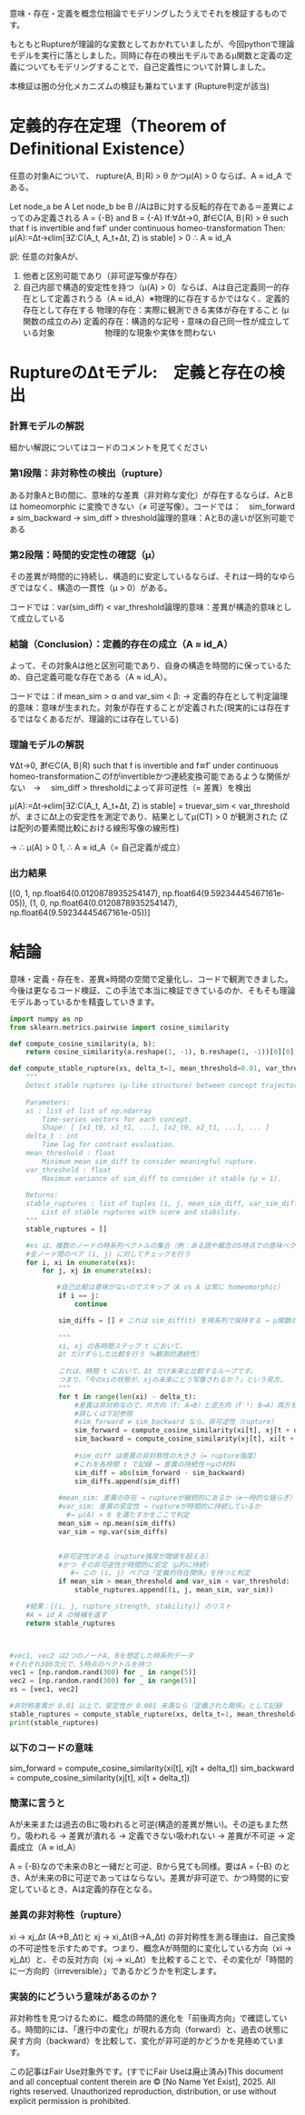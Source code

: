 意味・存在・定義を概念位相論でモデリングしたうえでそれを検証するものです。

もともとRuptureが理論的な変数としておかれていましたが、今回pythonで理論モデルを実行に落としました。同時に存在の検出モデルであるμ関数と定義の定義についてもモデリングすることで、自己定義性について計算しました。

本検証は圏の分化メカニズムの検証も兼ねています (Rupture判定が該当)

# 定義的存在定理（Theorem of Definitional Existence）

任意の対象Aについて、 rupture(A, B∣R) > θ かつμ(A) > 0 ならば、A ≈ id_A である。

Let node_a be A
Let node_b be B
//AはBに対する反転的存在である＝差異によってのみ定義される 
A = {-B} and B = {-A} 
If:∀Δt→0, ∄f∈C(A, B∣R) > θ such that f is invertible and f≅f′ under continuous homeo-transformation
Then:
μ(A):=Δt→ϵlim[∃Z:C(A_t, A_t+Δt, Z) is stable] > 0
∴ A ≈ id_A

訳: 任意の対象Aが、
1. 他者と区別可能であり（非可逆写像が存在）
2. 自己内部で構造的安定性を持つ（μ(A) > 0）ならば、Aは自己定義同一的存在として定義されうる（A ≈ id_A）※物理的に存在するかではなく、定義的存在として存在する
物理的存在：実際に観測できる実体が存在すること (μ関数の成立のみ)
定義的存在：構造的な記号・意味の自己同一性が成立している対象　　　　　　
          物理的な現象や実体を問わない　　　　　

# RuptureのΔtモデル:　定義と存在の検出

### 計算モデルの解説

細かい解説についてはコードのコメントを見てください

###  第1段階：非対称性の検出（rupture）
ある対象AとBの間に、意味的な差異（非対称な変化）が存在するならば、AとBは homeomorphic に変換できない（≠ 可逆写像）。コードでは：　sim_forward ≠ sim_backward → sim_diff > threshold論理的意味：AとBの違いが区別可能である

### 第2段階：時間的安定性の確認（μ）

その差異が時間的に持続し、構造的に安定しているならば、それは一時的なゆらぎではなく、構造の一貫性（μ > 0）がある。

コードでは：var(sim_diff) < var_threshold論理的意味：差異が構造的意味として成立している

### 結論（Conclusion）：定義的存在の成立（A ≈ id_A）

よって、その対象Aは他と区別可能であり、自身の構造を時間的に保っているため、自己定義可能な存在である（A ≈ id_A）。

コードでは：if mean_sim > α and var_sim < β: → 定義的存在として判定論理的意味：意味が生まれた。対象が存在することが定義された(現実的には存在するではなくあるだが、理論的には存在している)

### 理論モデルの解説

∀Δt→0, ∄f∈C(A, B∣R) such that f is invertible and f≅f′ under continuous homeo-transformationこのfがinvertibleかつ連続変換可能であるような関係がない　→ 　sim_diff > thresholdによって非可逆性（= 差異）を検出

μ(A):=Δt→ϵlim[∃Z:C(A_t, A_t+Δt, Z) is stable] = truevar_sim < var_threshold が、まさにΔt上の安定性を測定であり、結果としてμ(CT) > 0 が観測された (Zは配列の要素間比較における線形写像の線形性)

→ ∴ μ(A) > 0 1, ∴ A ≈ id_A（= 自己定義が成立）

### 出力結果
[(0, 1, np.float64(0.0120878935254147), np.float64(9.59234445467161e-05)), (1, 0, np.float64(0.0120878935254147), np.float64(9.59234445467161e-05))]

# 結論

意味・定義・存在を、差異×時間の空間で定量化し、コードで観測できました。今後は更なるコード検証、この手法で本当に検証できているのか、そもそも理論モデルあっているかを精査していきます。

```python
import numpy as np
from sklearn.metrics.pairwise import cosine_similarity

def compute_cosine_similarity(a, b):
    return cosine_similarity(a.reshape(1, -1), b.reshape(1, -1))[0][0]

def compute_stable_rupture(xs, delta_t=1, mean_threshold=0.01, var_threshold=0.001):
    """
    Detect stable ruptures (μ-like structure) between concept trajectories.
    
    Parameters:
    xs : list of list of np.ndarray
        Time-series vectors for each concept.
        Shape: [ [x1_t0, x1_t1, ...], [x2_t0, x2_t1, ...], ... ]
    delta_t : int
        Time lag for contrast evaluation.
    mean_threshold : float
        Minimum mean sim_diff to consider meaningful rupture.
    var_threshold : float
        Maximum variance of sim_diff to consider it stable (μ ≈ 1).
    
    Returns:
    stable_ruptures : list of tuples (i, j, mean_sim_diff, var_sim_diff)
        List of stable ruptures with score and stability.
    """
    stable_ruptures = []

    #xs は、複数のノードの時系列ベクトルの集合（例：ある語や概念の5時点での意味ベクトル）
    #全ノード間のペア (i, j) に対してチェックを行う
    for i, xi in enumerate(xs):
        for j, xj in enumerate(xs):

　　　　     #自己比較は意味がないのでスキップ（A vs A は常に homeomorphic）
            if i == j:
                continue

            sim_diffs = [] # これは sim_diff(t) を時系列で保持する → μ関数の安定性評価用
            
            """
            xi, xj の各時間ステップ t において、
            Δt だけずらした比較を行う（≒観測的連続性）
            
            これは、時間 t において、Δt だけ未来と比較するループです。
            つまり、「今のxiの状態が、xjの未来にどう写像されるか？」という見方。
            """
            for t in range(len(xi) - delta_t):
                #差異は非対称なので、片方向（f: A→B）と逆方向（f⁻¹: B→A）両方を比較
                #詳しくは下記参照
                #sim_forward ≠ sim_backward なら、非可逆性（rupture）
                sim_forward = compute_cosine_similarity(xi[t], xj[t + delta_t])
                sim_backward = compute_cosine_similarity(xj[t], xi[t + delta_t])
                
                #sim_diff は差異の非対称性の大きさ（= rupture強度）
                #これを各時間 t で記録 → 差異の持続性＝μの材料
                sim_diff = abs(sim_forward - sim_backward)
                sim_diffs.append(sim_diff)
 
            #mean_sim: 差異の存在 → ruptureが継続的にあるか（≠一時的な揺らぎ）
            #var_sim: 差異の安定性 → ruptureが時間的に持続しているか
              #→ μ(A) > 0 を満たすかをここで判定
            mean_sim = np.mean(sim_diffs)
            var_sim = np.var(sim_diffs)


            #非可逆性がある（rupture強度が閾値を超える）
            #かつ その非可逆性が時間的に安定（μ的に持続）
               #→ この (i, j) ペアは「定義的存在関係」を持つと判定
            if mean_sim > mean_threshold and var_sim < var_threshold:
                stable_ruptures.append((i, j, mean_sim, var_sim))

    #結果：[(i, j, rupture_strength, stability)] のリスト
    #A ≈ id_A の候補を返す
    return stable_ruptures



#vec1, vec2 は2つのノードA, Bを想定した時系列データ
#それぞれ300次元で、5時点のベクトルを持つ
vec1 = [np.random.rand(300) for _ in range(5)]
vec2 = [np.random.rand(300) for _ in range(5)]
xs = [vec1, vec2]

#非対称差異が 0.01 以上で、安定性が 0.001 未満なら「定義された関係」として記録
stable_ruptures = compute_stable_rupture(xs, delta_t=1, mean_threshold=0.01, var_threshold=0.001)
print(stable_ruptures)

```

### 以下のコードの意味

sim_forward = compute_cosine_similarity(xi[t], xj[t + delta_t]) sim_backward = compute_cosine_similarity(xj[t], xi[t + delta_t])

### 簡潔に言うと

Aが未来または過去のBに吸われると可逆(構造的差異が無い)。その逆もまた然り。吸われる → 差異が潰れる → 定義できない吸われない → 差異が不可逆 → 定義成立（A ≈ id_A）

A = {-B}なので未来のBと一緒だと可逆、Bから見ても同様。要はA = {–B} のとき、Aが未来のBに可逆であってはならない。差異が非可逆で、かつ時間的に安定しているとき、Aは定義的存在となる。

### 差異の非対称性（rupture）

xi → xj_Δt (A→B_Δt)と xj → xi_Δt(B→A_Δt) の非対称性を測る理由は、自己変換の不可逆性を示すためです。つまり、概念Aが時間的に変化している方向（xi → xj_Δt）と、その反対方向（xj → xi_Δt）を比較することで、その変化が「時間的に一方向的（irreversible）」であるかどうかを判定します。

### 実装的にどういう意味があるのか？

非対称性を見つけるために、概念の時間的進化を「前後両方向」で確認している。時間的には、「進行中の変化」が現れる方向（forward）と、過去の状態に戻す方向（backward）を比較して、変化が非可逆的かどうかを見極めています。

この記事はFair Use対象外です。(すでにFair Useは廃止済み)This document and all conceptual content therein are © [No Name Yet Exist], 2025. All rights reserved. Unauthorized reproduction, distribution, or use without explicit permission is prohibited.


